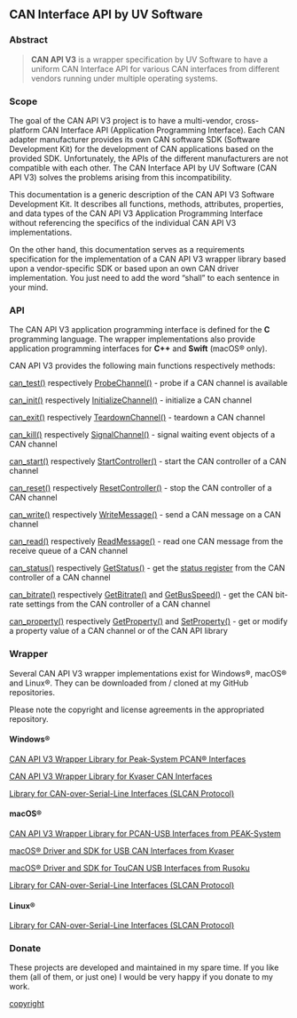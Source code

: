 ## CAN Interface API by UV Software

### Abstract

> **CAN API V3** is a wrapper specification by UV Software to have a uniform CAN Interface API for various CAN interfaces from different vendors running under multiple operating systems.

### Scope

The goal of the CAN API V3 project is to have a multi-vendor, cross-platform CAN Interface API (Application Programming Interface). Each CAN adapter manufacturer provides its own CAN software SDK (Software Development Kit) for the development of CAN applications based on the provided SDK. Unfortunately, the APIs of the different manufacturers are not compatible with each other. The CAN Interface API by UV Software (CAN API V3) solves the problems arising from this incompatibility.

This documentation is a generic description of the CAN API V3 Software Development Kit. It describes all functions, methods, attributes, properties, and data types of the CAN API V3 Application Programming Interface without referencing the specifics of the individual CAN API V3 implementations.

On the other hand, this documentation serves as a requirements specification for the implementation of a CAN API V3 wrapper library based upon a vendor-specific SDK or based upon an own CAN driver implementation. You just need to add the word “shall” to each sentence in your mind.

### API

The CAN API V3 application programming interface is defined for the **C** programming language.
The wrapper implementations also provide application programming interfaces for **C++** and **Swift** (macOS&reg; only).

CAN API V3 provides the following main functions respectively methods:

[can_test()](/reference/can_test#can_test) respectively [ProbeChannel()](/reference/can_test#probechannel) - probe if a CAN channel is available

[can_init()](/reference/can_init#can_init) respectively [InitializeChannel()](/reference/can_init#initializechannel) - initialize a CAN channel

[can_exit()](/reference/can_exit#can_exit) respectively [TeardownChannel()](/reference/can_exit#teardownchannel) - teardown a CAN channel

[can_kill()](/reference/can_kill#can_kill) respectively [SignalChannel()](/reference/can_kill#signalchannel) - signal waiting event objects of a CAN channel

[can_start()](/reference/can_start#can_start) respectively [StartController()](/reference/can_start#startcontroller) - start the CAN controller of a CAN channel

[can_reset()](/reference/can_reset#can_reset) respectively [ResetController()](/reference/can_reset#resetcontroller) - stop the CAN controller of a CAN channel

[can_write()](/reference/can_write#can_write) respectively [WriteMessage()](/reference/can_write#writemessage) - send a CAN message on a CAN channel

[can_read()](/reference/can_read#can_read) respectively [ReadMessage()](/reference/can_read#readmessage) - read one CAN message from the receive queue of a CAN channel

[can_status()](/reference/can_status#can_status) respectively [GetStatus()](/reference/can_status#getstatus) - get the [status register](/reference/status_register#name) from the CAN controller of a CAN channel

[can_bitrate()](/reference/can_bitrate#can_bitrate) respectively [GetBitrate()](/reference/can_bitrate#getbitrate) and [GetBusSpeed()](/reference/can_bitrate#getbusspeed) - get the CAN bit-rate settings from the CAN controller of a CAN channel

[can_property()](/reference/can_property#can_property) respectively [GetProperty()](/reference/can_property#getproperty) and [SetProperty()](/reference/can_property#setproperty) - get or modify a property value of a CAN channel or of the CAN API library

### Wrapper

Several CAN API V3 wrapper implementations exist for Windows&reg;, macOS&reg; and Linux&reg;. They can be downloaded from / cloned at my GitHub repositories.

Please note the copyright and license agreements in the appropriated repository.

#### Windows&reg;

[CAN API V3 Wrapper Library for Peak-System PCAN® Interfaces](https://github.com/uv-software/PCANBasic-Wrapper)

[CAN API V3 Wrapper Library for Kvaser CAN Interfaces](https://github.com/uv-software/KvaserCAN-Wrapper)

[Library for CAN-over-Serial-Line Interfaces (SLCAN Protocol)](https://github.com/uv-software/SerialCAN)

#### macOS&reg;

[CAN API V3 Wrapper Library for PCAN-USB Interfaces from PEAK-System](https://github.com/mac-can/PCBUSB-Wrapper)

[macOS® Driver and SDK for USB CAN Interfaces from Kvaser](https://github.com/mac-can/KvaserCAN-Library)

[macOS® Driver and SDK for TouCAN USB Interfaces from Rusoku](https://github.com/mac-can/RusokuCAN.dylib)

[Library for CAN-over-Serial-Line Interfaces (SLCAN Protocol)](https://github.com/mac-can/SerialCAN)

#### Linux&reg;

[Library for CAN-over-Serial-Line Interfaces (SLCAN Protocol)](https://github.com/mac-can/SerialCAN)

### Donate

These projects are developed and maintained in my spare time.
If you like them (all of them, or just one) I would be very happy if you donate to my work.


[copyright](/copyright.md ':include')